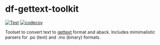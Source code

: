 # df-gettext-toolkit

[![Test](https://github.com/dfint/df-gettext-toolkit/actions/workflows/test.yml/badge.svg)](https://github.com/dfint/df-gettext-toolkit/actions/workflows/test.yml)
[![codecov](https://codecov.io/gh/dfint/df-gettext-toolkit/branch/develop/graph/badge.svg?token=JfVwndEDlC)](https://codecov.io/gh/dfint/df-gettext-toolkit)

Toolset to convert text to [gettext](https://en.wikipedia.org/wiki/Gettext) format and aback. Includes mimimalistic parsers for .po (text) and .mo (binary) formats.
